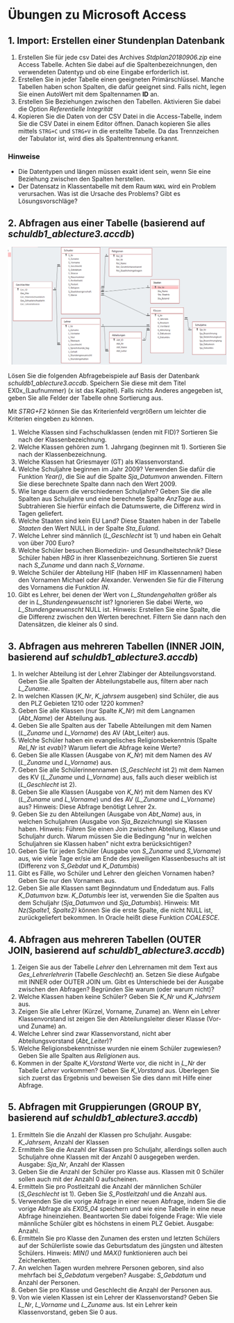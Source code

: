 # Übungen zu Microsoft Access

## 1. Import: Erstellen einer Stundenplan Datenbank

1. Erstellen Sie für jede csv Datei des Archives *Stdplan20180906.zip* eine Access Tabelle. Achten 
   Sie dabei auf die Spaltenbezeichnungen, den verwendeten Datentyp und ob eine Eingabe erforderlich ist.
1. Erstellen Sie in jeder Tabelle einen geeigneten Primärschlüssel. Manche Tabellen haben schon 
   Spalten, die dafür geeignet sind. Falls nicht, legen Sie einen AutoWert mit dem Spaltennamen **ID** an.
1. Erstellen Sie Beziehungen zwischen den Tabellen. Aktivieren Sie dabei die Option 
   *Referentielle Integrität*
1. Kopieren Sie die Daten von der CSV Datei in die Access-Tabelle, indem Sie die CSV Datei in einem
   Editor öffnen. Danach kopieren Sie alles mittels `STRG+C` und `STRG+V` in die erstellte Tabelle.
   Da das Trennzeichen der Tabulator ist, wird dies als Spaltentrennung erkannt.
   
### Hinweise
- Die Datentypen und längen müssen exakt ident sein, wenn Sie eine Beziehung zwischen den Spalten herstellen.
- Der Datensatz in Klassentabelle mit dem Raum `WAKL` wird ein Problem verursachen. Was ist die Ursache
  des Problems? Gibt es Lösungsvorschläge?

## 2. Abfragen aus einer Tabelle (basierend auf *schuldb1_ablecture3.accdb*)

![](datenmodell_schuldb.png)

Lösen Sie die folgenden Abfragebeispiele auf Basis der Datenbank *schuldb1_ablecture3.accdb*. Speichern
Sie diese mit dem Titel EX0x_(Laufnummer) (x ist das Kapitel). Falls nichts Anderes angegeben ist, geben Sie alle Felder
der Tabelle ohne Sortierung aus.

Mit *STRG+F2* können Sie das Kriterienfeld vergrößern um leichter die Kriterien eingeben zu können.

1. Welche Klassen sind Fachschulklassen (enden mit FID)? Sortieren Sie nach der Klassenbezeichnung.
1. Welche Klassen gehören zum 1. Jahrgang (beginnen mit 1). Sortieren Sie nach der Klassenbezeichnung.
1. Welche Klassen hat Griesmayer (GT) als Klassenvorstand.
1. Welche Schuljahre beginnen im Jahr 2009? Verwenden Sie dafür die Funktion *Year()*, die Sie auf die Spalte
   *Sja_Datumvon* anwenden. Filtern Sie diese berechnete Spalte dann nach den Wert 2009.
1. Wie lange dauern die verschiedenen Schuljahre? Geben Sie die alle Spalten aus Schuljahre und eine
   berechnete Spalte *AnzTage* aus. Subtrahieren Sie hierfür einfach die Datumswerte, die Differenz
   wird in Tagen geliefert.
1. Welche Staaten sind kein EU Land? Diese Staaten haben in der Tabelle *Staaten* den Wert NULL in der
   Spalte *Sta_Euland*.
1. Welche Lehrer sind männlich (*L_Geschlecht* ist 1) und haben ein Gehalt von über 700 Euro?
1. Welche Schüler besuchen Biomedizin- und Gesundheitstechnik? Diese Schüler haben *HBG* in ihrer
   Klassenbezeichnung. Sortieren Sie zuerst nach *S_Zuname* und dann nach *S_Vorname*.
1. Welche Schüler der Abteilung HIF (haben HIF im Klassennamen) haben den Vornamen Michael oder Alexander.
   Verwenden Sie für die Filterung des Vornamens die Funktion *IN*.
1. Gibt es Lehrer, bei denen der Wert von *L_Stundengehalten* größer als der in *L_Stundengewuenscht* ist?
   Ignorieren Sie dabei Werte, wo *L_Stundengewuenscht* NULL ist.
   Hinweis: Erstellen Sie eine Spalte, die die Differenz zwischen den Werten berechnet. Filtern Sie dann
   nach den Datensätzen, die kleiner als 0 sind.
   
## 3. Abfragen aus mehreren Tabellen (INNER JOIN, basierend auf *schuldb1_ablecture3.accdb*)

1. In welcher Abteilung ist der Lehrer Zlabinger der Abteilungsvorstand. Geben Sie alle Spalten
   der Abteilungstabelle aus, filtern aber nach *L_Zuname*.
1. In welchen Klassen (*K_Nr*, *K_jahrsem* ausgeben) sind Schüler, die aus den PLZ Gebieten 1210 oder 1220 kommen?
1. Geben Sie alle Klassen (nur Spalte *K_Nr*) mit dem Langnamen (*Abt_Name*) der Abteilung aus.
1. Geben Sie alle Spalten aus der Tabelle Abteilungen mit dem Namen (*L_Zuname* und *L_Vorname*) des AV (Abt_Leiter) aus.
1. Welche Schüler haben ein evangelisches Religionsbekenntnis (Spalte *Rel_Nr* ist *evab*)? Warum liefert die Abfrage keine Werte?
1. Geben Sie alle Klassen (Ausgabe von *K_Nr*) mit dem Namen des AV (*L_Zuname* und *L_Vorname*) aus.
1. Geben Sie alle Schülerinnennamen (*S_Geschlecht* ist 2) mit dem Namen des KV (*L_Zuname* und *L_Vorname*) aus, falls auch dieser weiblich ist (*L_Geschlecht* ist 2).
1. Geben Sie alle Klassen (Ausgabe von *K_Nr*) mit dem Namen des KV (*L_Zuname* und *L_Vorname*) und des AV (*L_Zuname* und *L_Vorname*) aus? Hinweis: Diese Abfrage benötigt Lehrer 2x.
1. Geben Sie zu den Abteilungen (Ausgabe von *Abt_Name*) aus, in welchen Schuljahren (Ausgabe von *Sja_Bezeichnung*) sie Klassen haben. Hinweis: Führen Sie einen Join zwischen Abteilung, Klasse und Schuljahr durch.
   Warum müssen Sie die Bedingung "nur in welchen Schuljahren sie Klassen haben" nicht extra berücksichtigen?
1. Geben Sie für jeden Schüler (Ausgabe von *S_Zuname* und *S_Vorname*) aus, wie viele Tage er/sie am Ende des jeweiligen Klassenbesuchs alt ist (Differenz von *S_Gebdat* und *K_Datumbis*)
1. Gibt es Fälle, wo Schüler und Lehrer den gleichen Vornamen haben? Geben Sie nur den Vornamen aus.
1. Geben Sie alle Klassen samt Beginndatum und Endedatum aus. Falls *K_Datumvon* bzw. *K_Datumbis* leer ist, verwenden Sie die Spalten aus dem Schuljahr (*Sja_Datumvon* und *Sja_Datumbis*).
   Hinweis: Mit *Nz(Spalte1, Spalte2)* können Sie die erste Spalte, die nicht NULL ist, zurückgeliefert bekommen. In Oracle heißt diese Funktion *COALESCE*.
   
## 4. Abfragen aus mehreren Tabellen (OUTER JOIN, basierend auf *schuldb1_ablecture3.accdb*)
1. Zeigen Sie aus der Tabelle *Lehrer* den Lehrernamen mit dem Text aus *Ges_Lehrerlehrerin* (Tabelle *Geschlecht*) an. Setzen Sie diese Aufgabe mit INNER oder OUTER JOIN um. Gibt es Unterschiede bei der Ausgabe
   zwischen den Abfragen? Begründen Sie warum (oder warum nicht)?
1. Welche Klassen haben keine Schüler? Geben Sie *K_Nr* und *K_Jahrsem* aus.
1. Zeigen Sie alle Lehrer (Kürzel, Vorname, Zuname) an. Wenn ein Lehrer Klassenvorstand ist zeigen Sie den Abteilungsleiter dieser Klasse (Vor- und Zuname) an.
1. Welche Lehrer sind zwar Klassenvorstand, nicht aber Abteilungsvorstand (*Abt_Leiter*)?
1. Welche Religionsbekenntnisse wurden nie einem Schüler zugewiesen? Geben Sie alle Spalten aus *Religionen* aus.
1. Kommen in der Spalte *K_Vorstand* Werte vor, die nicht in *L_Nr* der Tabelle *Lehrer* vorkommen? Geben Sie *K_Vorstand* aus. Überlegen Sie sich zuerst das Ergebnis 
   und beweisen Sie dies dann mit Hilfe einer Abfrage.


## 5. Abfragen mit Gruppierungen (GROUP BY, basierend auf *schuldb1_ablecture3.accdb*)
1. Ermitteln Sie die Anzahl der Klassen pro Schuljahr. Ausgabe: *K_Jahrsem*, Anzahl der Klassen
1. Ermitteln Sie die Anzahl der Klassen pro Schuljahr, allerdings sollen auch Schuljahre ohne Klassen mit
   der Anzahl 0 ausgegeben werden. Ausgabe: *Sja_Nr*, Anzahl der Klassen
1. Geben Sie die Anzahl der Schüler pro Klasse aus. Klassen mit 0 Schüler sollen auch mit der Anzahl 0
   aufscheinen.
1. Ermitteln Sie pro Postleitzahl die Anzahl der männlichen Schüler (*S_Geschlecht* ist 1). Geben Sie *S_Postleitzahl* und die 
   Anzahl aus.
1. Verwenden Sie die vorige Abfrage in einer neuen Abfrage, indem Sie die vorige Abfrage als *EX05_04*
   speichern und wie eine Tabelle in eine neue Abfrage hineinziehen. Beantworten Sie dabei folgende Frage: Wie viele männliche
   Schüler gibt es höchstens in einem PLZ Gebiet. Ausgabe: Anzahl.
1. Ermitteln Sie pro Klasse den Zunamen des ersten und letzten Schülers auf der Schülerliste sowie das 
   Geburtsdatum des jüngsten und ältesten Schülers. Hinweis: *MIN()* und *MAX()* funktionieren auch bei Zeichenketten.
1. An welchen Tagen wurden mehrere Personen geboren, sind also mehrfach bei *S_Gebdatum* vergeben? Ausgabe:
   *S_Gebdatum* und Anzahl der Personen.
1. Geben Sie pro Klasse und Geschlecht die Anzahl der Personen aus.
1. Von wie vielen Klassen ist ein Lehrer der Klassenvorstand? Geben Sie *L_Nr*, *L_Vorname* und *L_Zuname* aus.
   Ist ein Lehrer kein Klassenvorstand, geben Sie 0 aus.
